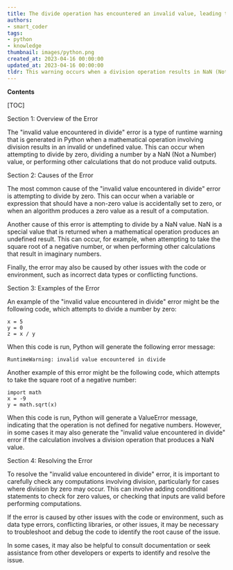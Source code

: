 ```yaml
---
title: The divide operation has encountered an invalid value, leading to a runtime warning
authors:
- smart_coder
tags:
- python
- knowledge
thumbnail: images/python.png
created_at: 2023-04-16 00:00:00
updated_at: 2023-04-16 00:00:00
tldr: This warning occurs when a division operation results in NaN (Not a Number) or infinity.
---
```


**Contents**

[TOC]

Section 1: Overview of the Error

The "invalid value encountered in divide" error is a type of runtime warning that is generated in Python when a mathematical operation involving division results in an invalid or undefined value. This can occur when attempting to divide by zero, dividing a number by a NaN (Not a Number) value, or performing other calculations that do not produce valid outputs.

Section 2: Causes of the Error

The most common cause of the "invalid value encountered in divide" error is attempting to divide by zero. This can occur when a variable or expression that should have a non-zero value is accidentally set to zero, or when an algorithm produces a zero value as a result of a computation.

Another cause of this error is attempting to divide by a NaN value. NaN is a special value that is returned when a mathematical operation produces an undefined result. This can occur, for example, when attempting to take the square root of a negative number, or when performing other calculations that result in imaginary numbers.

Finally, the error may also be caused by other issues with the code or environment, such as incorrect data types or conflicting functions.

Section 3: Examples of the Error

An example of the "invalid value encountered in divide" error might be the following code, which attempts to divide a number by zero:

```
x = 5
y = 0
z = x / y
```

When this code is run, Python will generate the following error message:

```
RuntimeWarning: invalid value encountered in divide
```

Another example of this error might be the following code, which attempts to take the square root of a negative number:

```
import math
x = -9
y = math.sqrt(x)
```

When this code is run, Python will generate a ValueError message, indicating that the operation is not defined for negative numbers. However, in some cases it may also generate the "invalid value encountered in divide" error if the calculation involves a division operation that produces a NaN value.

Section 4: Resolving the Error

To resolve the "invalid value encountered in divide" error, it is important to carefully check any computations involving division, particularly for cases where division by zero may occur. This can involve adding conditional statements to check for zero values, or checking that inputs are valid before performing computations.

If the error is caused by other issues with the code or environment, such as data type errors, conflicting libraries, or other issues, it may be necessary to troubleshoot and debug the code to identify the root cause of the issue.

In some cases, it may also be helpful to consult documentation or seek assistance from other developers or experts to identify and resolve the issue.
